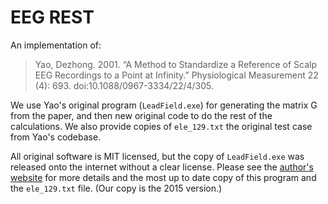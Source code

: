 # EEG REST

An implementation of:

> Yao, Dezhong. 2001. “A Method to Standardize a Reference of Scalp EEG Recordings to a Point at Infinity.” Physiological Measurement 22 (4): 693. doi:10.1088/0967-3334/22/4/305.

We use Yao's original program (`LeadField.exe`) for generating the matrix G from the paper, and then new original code to do the rest of the calculations. We also provide copies of `ele_129.txt` the original test case from Yao's codebase.

All original software is MIT licensed, but the copy of `LeadField.exe` was released onto the internet without a clear license. Please see the [author's website](http://www.neuro.uestc.edu.cn/rest/) for more details and the most up to date copy of this program and the `ele_129.txt` file. (Our copy is the 2015 version.)
